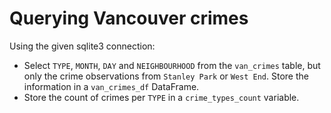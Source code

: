 # Querying Vancouver crimes

Using the given sqlite3 connection:
- Select `TYPE`, `MONTH`, `DAY` and `NEIGHBOURHOOD` from the `van_crimes` table, but only the crime observations from `Stanley Park` or `West End`. Store the information in a `van_crimes_df` DataFrame.
- Store the count of crimes per `TYPE` in a `crime_types_count` variable.
